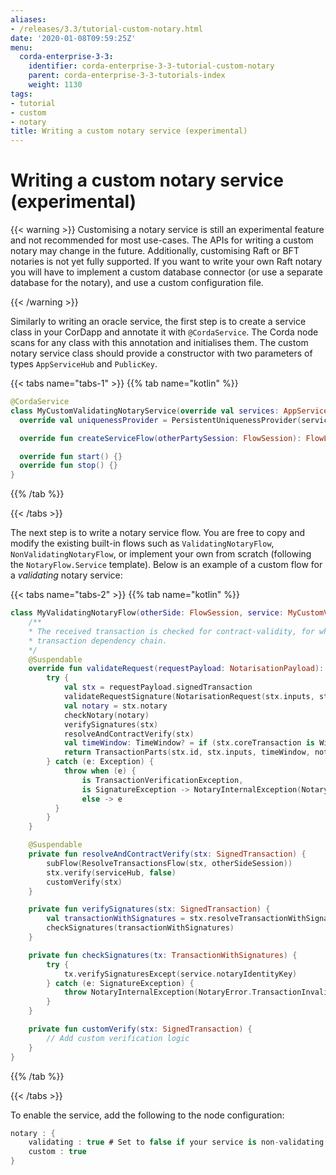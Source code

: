 ```yaml
---
aliases:
- /releases/3.3/tutorial-custom-notary.html
date: '2020-01-08T09:59:25Z'
menu:
  corda-enterprise-3-3:
    identifier: corda-enterprise-3-3-tutorial-custom-notary
    parent: corda-enterprise-3-3-tutorials-index
    weight: 1130
tags:
- tutorial
- custom
- notary
title: Writing a custom notary service (experimental)
---
```





# Writing a custom notary service (experimental)


{{< warning >}}
Customising a notary service is still an experimental feature and not recommended for most use-cases. The APIs
for writing a custom notary may change in the future. Additionally, customising Raft or BFT notaries is not yet
fully supported. If you want to write your own Raft notary you will have to implement a custom database connector
(or use a separate database for the notary), and use a custom configuration file.

{{< /warning >}}


Similarly to writing an oracle service, the first step is to create a service class in your CorDapp and annotate it
with `@CordaService`. The Corda node scans for any class with this annotation and initialises them. The custom notary
service class should provide a constructor with two parameters of types `AppServiceHub` and `PublicKey`.

{{< tabs name="tabs-1" >}}
{{% tab name="kotlin" %}}
```kotlin
@CordaService
class MyCustomValidatingNotaryService(override val services: AppServiceHub, override val notaryIdentityKey: PublicKey) : TrustedAuthorityNotaryService() {
  override val uniquenessProvider = PersistentUniquenessProvider(services.clock)

  override fun createServiceFlow(otherPartySession: FlowSession): FlowLogic<Void?> = MyValidatingNotaryFlow(otherPartySession, this)

  override fun start() {}
  override fun stop() {}
}
```
{{% /tab %}}

{{< /tabs >}}

The next step is to write a notary service flow. You are free to copy and modify the existing built-in flows such
as `ValidatingNotaryFlow`, `NonValidatingNotaryFlow`, or implement your own from scratch (following the
`NotaryFlow.Service` template). Below is an example of a custom flow for a *validating* notary service:

{{< tabs name="tabs-2" >}}
{{% tab name="kotlin" %}}
```kotlin
class MyValidatingNotaryFlow(otherSide: FlowSession, service: MyCustomValidatingNotaryService) : NotaryServiceFlow(otherSide, service) {
    /**
    * The received transaction is checked for contract-validity, for which the caller also has to to reveal the whole
    * transaction dependency chain.
    */
    @Suspendable
    override fun validateRequest(requestPayload: NotarisationPayload): TransactionParts {
        try {
            val stx = requestPayload.signedTransaction
            validateRequestSignature(NotarisationRequest(stx.inputs, stx.id), requestPayload.requestSignature)
            val notary = stx.notary
            checkNotary(notary)
            verifySignatures(stx)
            resolveAndContractVerify(stx)
            val timeWindow: TimeWindow? = if (stx.coreTransaction is WireTransaction) stx.tx.timeWindow else null
            return TransactionParts(stx.id, stx.inputs, timeWindow, notary!!)
        } catch (e: Exception) {
            throw when (e) {
                is TransactionVerificationException,
                is SignatureException -> NotaryInternalException(NotaryError.TransactionInvalid(e))
                else -> e
          }
        }
    }

    @Suspendable
    private fun resolveAndContractVerify(stx: SignedTransaction) {
        subFlow(ResolveTransactionsFlow(stx, otherSideSession))
        stx.verify(serviceHub, false)
        customVerify(stx)
    }

    private fun verifySignatures(stx: SignedTransaction) {
        val transactionWithSignatures = stx.resolveTransactionWithSignatures(serviceHub)
        checkSignatures(transactionWithSignatures)
    }

    private fun checkSignatures(tx: TransactionWithSignatures) {
        try {
            tx.verifySignaturesExcept(service.notaryIdentityKey)
        } catch (e: SignatureException) {
            throw NotaryInternalException(NotaryError.TransactionInvalid(e))
        }
    }

    private fun customVerify(stx: SignedTransaction) {
        // Add custom verification logic
    }
}
```
{{% /tab %}}

{{< /tabs >}}

To enable the service, add the following to the node configuration:

```kotlin
notary : {
    validating : true # Set to false if your service is non-validating
    custom : true
}
```

